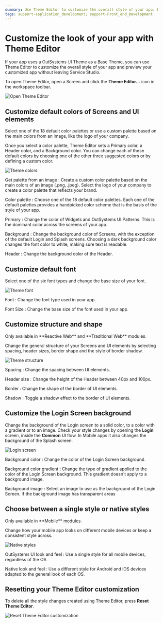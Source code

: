 ```yaml
---
summary: Use Theme Editor to customize the overall style of your app. Each change you make is immediately applied to your app in Service Studio.
tags: support-application_development; support-Front_end_Development
---
```


# Customize the look of your app with Theme Editor

If your app uses a OutSystems UI Theme as a Base Theme, you can use Theme Editor to customize the overall style of your app and preview your customized app without leaving Service Studio.

To open Theme Editor, open a Screen and click the **Theme Editor...** icon in the workspace toolbar.

![Open Theme Editor](images/theme-editor-01-ss.png?width=1000)

## Customize default colors of Screens and UI elements

Select one of the 18 default color palettes or use a custom palette based on the main colors from an image, like the logo of your company.

Once you select a color palette, Theme Editor sets a Primary color, a Header color, and a Background color. You can change each of these default colors by choosing one of the other three suggested colors or by defining a custom color.

![Theme colors](images/theme-editor-02-ss.png?width=450)

Get palette from an image
:   Create a custom color palette based on the main colors of an image (.png, .jpeg). Select the logo of your company to create a color palette that reflects your brand.

Color palette
:   Choose one of the 18 default color palettes. Each one of the default palettes provides a handpicked color scheme that is the basis of the style of your app.

Primary
:   Change the color of Widgets and OutSystems UI Patterns. This is the dominant color across the screens of your app.

Background
:   Change the background color of Screens, with the exception of the default Login and Splash screens. Choosing a dark background color changes the font color to white, making sure text is readable.

Header
:   Change the background color of the Header.

## Customize default font

Select one of the six font types and change the base size of your font.

![Theme font](images/theme-editor-03-ss.png?width=450)

Font 
:   Change the font type used in your app.

Font Size
:   Change the base size of the font used in your app.


## Customize structure and shape

<div class="info" markdown="1">
Only available in **Reactive Web** and **Traditional Web** modules.
</div>

Change the general structure of your Screens and UI elements by selecting spacing, header sizes, border shape and the style of border shadow.

![Theme structure](images/theme-editor-04-ss.png?width=450)

Spacing 
:   Change the spacing between UI elements.

Header size
:   Change the height of the Header between 40px and 100px.

Border
:   Change the shape of the border of UI elements.

Shadow
:   Toggle a shadow effect to the border of UI elements.

## Customize the Login Screen background

Change the background of the Login screen to a solid color, to a color with a gradient or to an image. Check your style changes by opening the **Login** screen, inside the **Common** UI flow. In Mobile apps it also changes the background of the Splash screen.

![Login screen](images/theme-editor-05-ss.png?width=450)

Background color
:   Change the color of the Login Screen background.

Background color gradient
:   Change the type of gradient applied to the color of the Login Screen background. This gradient doesn't apply to a background image.

Background image
:   Select an image to use as the background of the Login Screen. If the background image has transparent areas

## Choose between a single style or native styles

<div class="info" markdown="1">
Only available in **Mobile** modules.
</div>

Change how your mobile app looks on different mobile devices or keep a consistent style across.

![Native styles](images/theme-editor-07-ss.png?width=450)

OutSystems UI look and feel
:   Use a single style for all mobile devices, regardless of the OS.

Native look and feel
:   Use a different style for Android and iOS devices adapted to the general look of each OS.

## Resetting your Theme Editor customization

To delete all the style changes created using Theme Editor, press **Reset Theme Editor**.

![Reset Theme Editor customization](images/theme-editor-06-ss.png?width=450)
